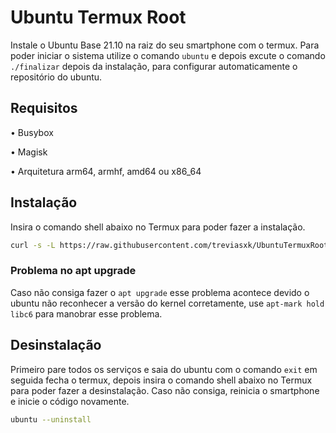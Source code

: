 # Ubuntu Termux Root
Instale o Ubuntu Base 21.10 na raiz do seu smartphone com o termux. Para poder iniciar o sistema utilize o comando `ubuntu` e depois excute o comando `./finalizar` depois da instalação, para configurar automaticamente o repositório do ubuntu.
## Requisitos
• Busybox

• Magisk

• Arquitetura arm64, armhf, amd64 ou x86_64
## Instalação
Insira o comando shell abaixo no Termux para poder fazer a instalação.
```bash
curl -s -L https://raw.githubusercontent.com/treviasxk/UbuntuTermuxRoot/master/install.sh -o install && bash install
```
### Problema no apt upgrade
Caso não consiga fazer o `apt upgrade` esse problema acontece devido o ubuntu não reconhecer a versão do kernel corretamente, use `apt-mark hold libc6` para manobrar esse problema.
## Desinstalação
Primeiro pare todos os serviços e saia do ubuntu com o comando `exit` em seguida fecha o termux, depois insira o comando shell abaixo no Termux para poder fazer a desinstalação. Caso não consiga, reinicia o smartphone e inicie o código novamente.
```bash
ubuntu --uninstall
```